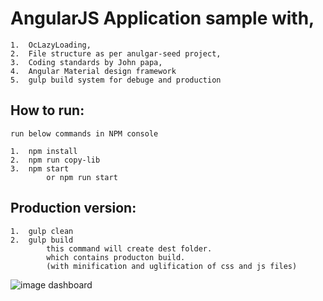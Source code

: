 # AngularJS Application sample with,
```````
1.  OcLazyLoading,
2.  File structure as per anulgar-seed project,
3.  Coding standards by John papa,
4.  Angular Material design framework
5.  gulp build system for debuge and production
```````

## How to run:
``````
run below commands in NPM console

1.  npm install
2.  npm run copy-lib
3.  npm start
        or npm run start
``````

## Production version:
``````
1.  gulp clean
2.  gulp build
        this command will create dest folder. 
        which contains producton build.
        (with minification and uglification of css and js files)
``````
![image dashboard](https://github.com/NilavPatel/ng-app/blob/master/style/images/dashboard.png)